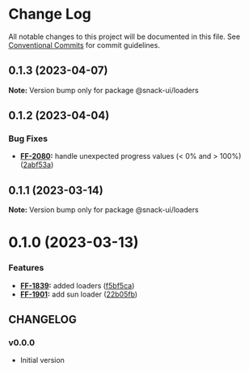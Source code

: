 # Change Log

All notable changes to this project will be documented in this file.
See [Conventional Commits](https://conventionalcommits.org) for commit guidelines.

## 0.1.3 (2023-04-07)

**Note:** Version bump only for package @snack-ui/loaders





## 0.1.2 (2023-04-04)


### Bug Fixes

* **[FF-2080](https://jira.sbercloud.tech/browse/FF-2080):** handle unexpected progress values (< 0% and > 100%) ([2abf53a](https://git.sbercloud.tech/sbercloud-ui/tokens-design-system/snack-uikit/commits/2abf53a9929de5c122de51020ec9968f1c07695f))





## 0.1.1 (2023-03-14)

**Note:** Version bump only for package @snack-ui/loaders





# 0.1.0 (2023-03-13)


### Features

* **[FF-1839](https://jira.sbercloud.tech/browse/FF-1839):** added loaders ([f5bf5ca](https://git.sbercloud.tech/sbercloud-ui/uikit-tokens-demo/commits/f5bf5ca5c8ff89f596b0e453af403fa67e4f1b23))
* **[FF-1901](https://jira.sbercloud.tech/browse/FF-1901):** add sun loader ([22b05fb](https://git.sbercloud.tech/sbercloud-ui/uikit-tokens-demo/commits/22b05fbe247954b6c062263d0c0958d48cbb3979))





## CHANGELOG

### v0.0.0

- Initial version
